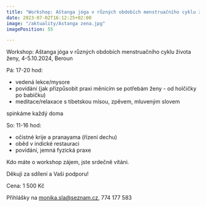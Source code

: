 ```yaml
---
title: "Workshop: Aštanga jóga v různých obdobích menstruačního cyklu života ženy, 4-5.10.2024, Beroun"
date: 2023-07-02T16:12:25+02:00
image: "/aktuality/Astanga zena.jpg"
imagePosition: 55

---
```


Workshop: Aštanga jóga v různých obdobích menstruačního cyklu života ženy, 4-5.10.2024, Beroun

Pá: 17-20 hod:
- vedená lekce/mysore
- povídání (jak přizpůsobit praxi měnícím se potřebám ženy - od holčičky po babičku)
- meditace/relaxace s tibetskou mísou, zpěvem, mluveným slovem

spinkáme každý doma

So: 11-16 hod:
- očistné krije a pranayama (řízení dechu)
- oběd v indické restauraci
- povídání, jemná fyzická praxe

Kdo máte o workshop zájem, jste srdečně vítáni.

Děkuji za sdílení a Vaši podporu!
<!--more-->

Cena: 1 500 Kč

Přihlášky na monika.sla@seznam.cz, 774 177 583
